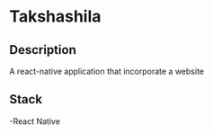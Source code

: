 # Takshashila

## Description 
 A react-native application that incorporate a website 

## Stack
 -React Native
